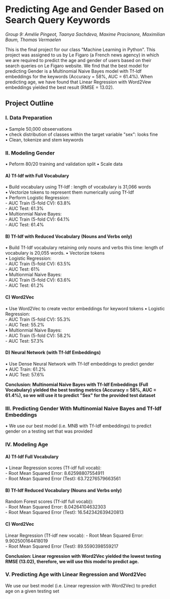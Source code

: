 # Predicting Age and Gender Based on Search Query Keywords

*Group 9: Amélie Pingeot, Taanya Sachdeva, Maxime Pracisnore, Maximilian Baum, Thomas Vermaelen*  

This is the final project for our class "Machine Learning in Python". This project was assigned to us by Le Figaro (a French news agency) in which we are required to predict the age and gender of users based on their search queries on Le Figaro website. We find that the best model for predicting Gender is a Multinomial Naive Bayes model with Tf-Idf embeddings for the keywords (Accuracy = 58%, AUC = 61.4%). When predicting age, we have found that Linear Regression with Word2Vew embeddings yielded the best result (RMSE = 13.02).    

## Project Outline

### I. Data Preparation

• Sample 50,000 obseervations   
• check distribution of classes within the target variable "sex": looks fine  
• Clean, tokenize and stem keywords  


### II. Modeling Gender 

• Peform 80/20 training and validation split
• Scale data 

#### A) Tf-Idf with Full Vocabulary

• Build vocabulary using Tf-Idf : length of vocabulary is 31,066 words  
• Vectorize tokens to represent them numerically using Tf-Idf  
• Perform Logistic Regression:  
    - AUC Train (5-fold CV): 63.8%  
    - AUC Test: 61.3%  
• Multionmial Naive Bayes:  
    - AUC Train (5-fold CV): 64.1%  
    - AUC Test: 61.4%  

#### B) Tf-Idf with Reduced Vocabulary (Nouns and Verbs only)

• Build Tf-Idf vocabulary retaining only nouns and verbs this time: length of vocabulary is 20,055 words. 
• Vectorize tokens  
• Logistic Regression:  
    - AUC Train (5-fold CV): 63.5%  
    - AUC Test: 61%  
• Multionmial Naive Bayes:  
    - AUC Train (5-fold CV): 63.6%  
    - AUC Test: 61.2%  

#### C) Word2Vec

• Use Word2Vec to create vector embeddings for keyword tokens
• Logistic Regression:  
    - AUC Train (5-fold CV): 55.3%  
    - AUC Test: 55.2%  
• Multionmial Naive Bayes:  
    - AUC Train (5-fold CV): 58.2%  
    - AUC Test: 57.3%  

#### D) Neural Network (with Tf-Idf Embeddings)

• Use Dense Neural Network with Tf-Idf embeddings to predict gender  
• AUC Train: 61.2%  
• AUC Test: 57.6%  

**Conclusion: Multinomial Naive Bayes with Tf-Idf Embeddings (Full Vocabulary) yielded the best testing metrics (Accuracy = 58%, AUC = 61.4%), so we will use it to predict "Sex" for the provided test dataset**  

### III. Predicting Gender With Multinomial Naive Bayes and Tf-Idf Embeddings

• We use our best model (i.e. MNB with Tf-Idf embeddings) to predict gender on a testing set that was provided

### IV. Modeling Age

#### A) Tf-Idf Full Vocabulary

• Linear Regression scores (Tf-idf full vocab):  
    - Root Mean Squared Error: 8.62598807554911  
    - Root Mean Squared Error (Test): 63.72276579663561  

#### B) Tf-Idf Reduced Vocabulary (Nouns and Verbs only)

Random Forest scores (Tf-idf full vocab)):  
    - Root Mean Squared Error: 8.04264104632303  
    - Root Mean Squared Error (Test): 16.542342639420813  

#### C) Word2Vec

Linear Regression (Tf-idf new vocab):
    - Root Mean Squared Error: 9.902500164418019  
    - Root Mean Squared Error (Test): 89.5590398559217  

**Conclusion: Linear regression with Word2Vec yielded the lowest testing RMSE (13.02), therefore, we will use this model to predict age.**  

### V. Predicting Age with Linear Regression and Word2Vec

We use our best model (i.e. Linear regression with Word2Vec) to predict age on a given testing set  

